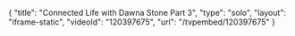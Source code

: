 {
    "title": "Connected Life with Dawna Stone Part 3",
    "type": "solo",
    "layout": "iframe-static",
    "videoId": "120397675",
    "url": "\/tvpembed\/120397675"
}